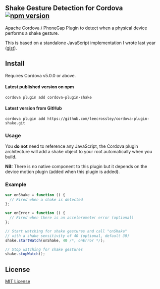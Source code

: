 ## Shake Gesture Detection for Cordova [![npm version](https://badge.fury.io/js/cordova-plugin-shake.svg)](http://badge.fury.io/js/cordova-plugin-shake)

Apache Cordova / PhoneGap Plugin to detect when a physical device performs a shake gesture.

This is based on a standalone JavaScript implementation I wrote last year ([gist](https://gist.github.com/leecrossley/4078996)).

## Install

Requires Cordova v5.0.0 or above.

#### Latest published version on npm

```
cordova plugin add cordova-plugin-shake
```

#### Latest version from GitHub

```
cordova plugin add https://github.com/leecrossley/cordova-plugin-shake.git
```

### Usage

You **do not** need to reference any JavaScript, the Cordova plugin architecture will add a shake object to your root automatically when you build.

**NB:** There is no native component to this plugin but it depends on the device motion plugin (added when this plugin is added).

### Example

```js
var onShake = function () {
  // Fired when a shake is detected
};

var onError = function () {
  // Fired when there is an accelerometer error (optional)
};

// Start watching for shake gestures and call "onShake"
// with a shake sensitivity of 40 (optional, default 30)
shake.startWatch(onShake, 40 /*, onError */);

// Stop watching for shake gestures
shake.stopWatch();
```

## License

[MIT License](http://ilee.mit-license.org)
